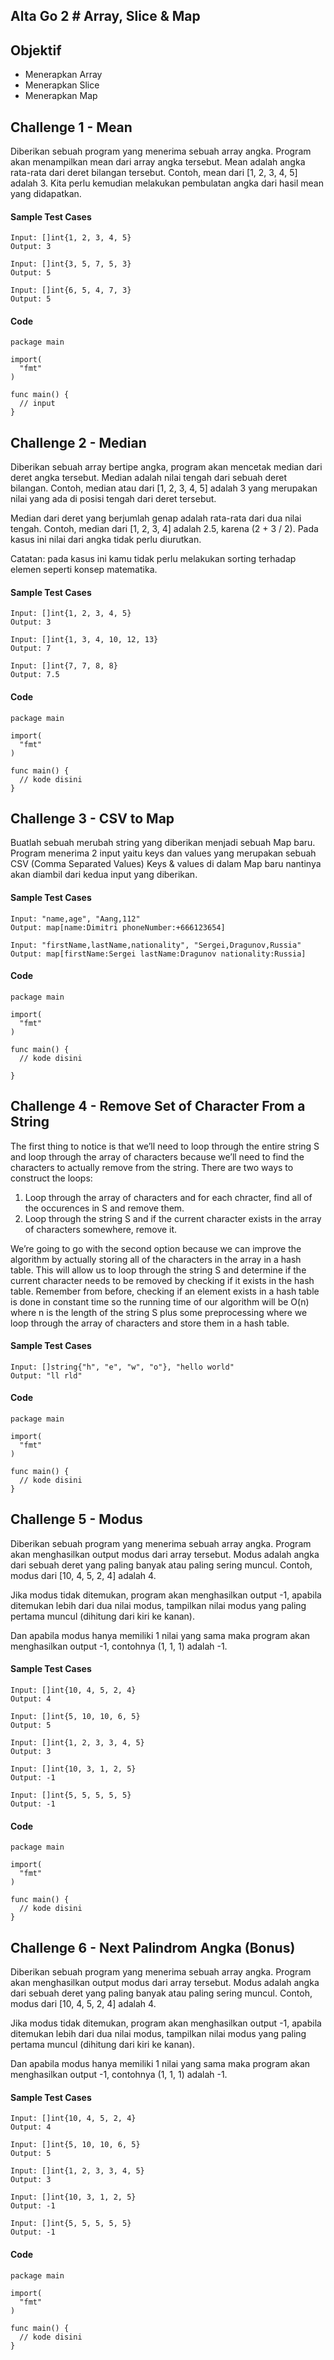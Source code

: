 ## Alta Go 2 # Array, Slice & Map

## Objektif

- Menerapkan Array
- Menerapkan Slice
- Menerapkan Map

## Challenge 1 - Mean

Diberikan sebuah program yang menerima sebuah array angka. Program akan menampilkan mean dari array angka tersebut.
Mean adalah angka rata-rata dari deret bilangan tersebut. Contoh, mean dari [1, 2, 3, 4, 5] adalah 3. Kita perlu kemudian melakukan pembulatan angka dari hasil mean yang didapatkan.

#### Sample Test Cases
```
Input: []int{1, 2, 3, 4, 5}
Output: 3

Input: []int{3, 5, 7, 5, 3}
Output: 5

Input: []int{6, 5, 4, 7, 3}
Output: 5
```

#### Code
```golang
package main

import(
  "fmt"
)

func main() {
  // input
}
```

## Challenge 2 - Median

Diberikan sebuah array bertipe angka, program akan mencetak median dari deret angka tersebut. Median adalah nilai tengah dari sebuah deret bilangan. Contoh, median atau dari [1, 2, 3, 4, 5] adalah 3 yang merupakan nilai yang ada di posisi tengah dari deret tersebut.

Median dari deret yang berjumlah genap adalah rata-rata dari dua nilai tengah. Contoh, median dari [1, 2, 3, 4] adalah 2.5, karena (2 + 3 / 2). Pada kasus ini nilai dari angka tidak perlu diurutkan.

Catatan: pada kasus ini kamu tidak perlu melakukan sorting terhadap elemen seperti konsep matematika.


#### Sample Test Cases
```
Input: []int{1, 2, 3, 4, 5}
Output: 3

Input: []int{1, 3, 4, 10, 12, 13}
Output: 7

Input: []int{7, 7, 8, 8}
Output: 7.5
```

#### Code
```golang
package main

import(
  "fmt"
)

func main() {
  // kode disini
}
```

## Challenge 3 - CSV to Map

Buatlah sebuah merubah string yang diberikan menjadi sebuah Map baru. Program menerima 2 input yaitu keys dan values yang merupakan sebuah CSV (Comma Separated Values) Keys & values di dalam Map baru nantinya akan diambil dari kedua input yang diberikan.

#### Sample Test Cases
```
Input: "name,age", "Aang,112"
Output: map[name:Dimitri phoneNumber:+666123654]

Input: "firstName,lastName,nationality", "Sergei,Dragunov,Russia"
Output: map[firstName:Sergei lastName:Dragunov nationality:Russia]
```

#### Code
```golang
package main

import(
  "fmt"
)

func main() {
  // kode disini

}
```

## Challenge 4 - Remove Set of Character From a String

The first thing to notice is that we’ll need to loop through the entire string S and loop through the array of characters because we’ll need to find the characters to actually remove from the string. There are two ways to construct the loops:

1. Loop through the array of characters and for each chracter, find all of the occurences in S and remove them.
2. Loop through the string S and if the current character exists in the array of characters somewhere, remove it.

We’re going to go with the second option because we can improve the algorithm by actually storing all of the characters in the array in a hash table. This will allow us to loop through the string S and determine if the current character needs to be removed by checking if it exists in the hash table. Remember from before, checking if an element exists in a hash table is done in constant time so the running time of our algorithm will be O(n) where n is the length of the string S plus some preprocessing where we loop through the array of characters and store them in a hash table.

#### Sample Test Cases
```
Input: []string{"h", "e", "w", "o"}, "hello world"
Output: "ll rld"
```

#### Code
```golang
package main

import(
  "fmt"
)

func main() {
  // kode disini
}
```

## Challenge 5 - Modus

Diberikan sebuah program yang menerima sebuah array angka. Program akan menghasilkan output modus dari array tersebut. Modus adalah angka dari sebuah deret yang paling banyak atau paling sering muncul. Contoh, modus dari [10, 4, 5, 2, 4] adalah 4.

Jika modus tidak ditemukan, program akan menghasilkan output -1, apabila ditemukan lebih dari dua nilai modus, tampilkan nilai modus yang paling pertama muncul (dihitung dari kiri ke kanan).

Dan apabila modus hanya memiliki 1 nilai yang sama maka program akan menghasilkan output -1, contohnya (1, 1, 1) adalah -1.

#### Sample Test Cases
```
Input: []int{10, 4, 5, 2, 4}
Output: 4

Input: []int{5, 10, 10, 6, 5}
Output: 5

Input: []int{1, 2, 3, 3, 4, 5}
Output: 3

Input: []int{10, 3, 1, 2, 5}
Output: -1

Input: []int{5, 5, 5, 5, 5}
Output: -1
```

#### Code
```golang
package main

import(
  "fmt"
)

func main() {
  // kode disini
}
```

## Challenge 6 - Next Palindrom Angka (Bonus)

Diberikan sebuah program yang menerima sebuah array angka. Program akan menghasilkan output modus dari array tersebut. Modus adalah angka dari sebuah deret yang paling banyak atau paling sering muncul. Contoh, modus dari [10, 4, 5, 2, 4] adalah 4.

Jika modus tidak ditemukan, program akan menghasilkan output -1, apabila ditemukan lebih dari dua nilai modus, tampilkan nilai modus yang paling pertama muncul (dihitung dari kiri ke kanan).

Dan apabila modus hanya memiliki 1 nilai yang sama maka program akan menghasilkan output -1, contohnya (1, 1, 1) adalah -1.

#### Sample Test Cases
```
Input: []int{10, 4, 5, 2, 4}
Output: 4

Input: []int{5, 10, 10, 6, 5}
Output: 5

Input: []int{1, 2, 3, 3, 4, 5}
Output: 3

Input: []int{10, 3, 1, 2, 5}
Output: -1

Input: []int{5, 5, 5, 5, 5}
Output: -1
```

#### Code
```golang
package main

import(
  "fmt"
)

func main() {
  // kode disini
}
```